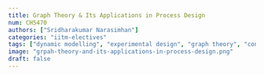 ```yaml
---
title: Graph Theory & Its Applications in Process Design
num: CH5470
authors: ["Sridharakumar Narasimhan"]
categories: "iitm-electives"
tags: ["dynamic modelling", "experimental design", "graph theory", "constraint based analysis", "model structures", "model quality"]
image: "grpah-theory-and-its-applications-in-process-design.png"
draft: false
---
```

